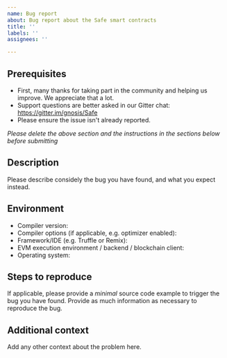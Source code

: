 ```yaml
---
name: Bug report
about: Bug report about the Safe smart contracts
title: ''
labels: ''
assignees: ''

---
```


## Prerequisites

- First, many thanks for taking part in the community and helping us improve. We appreciate that a lot.
- Support questions are better asked in our Gitter chat: https://gitter.im/gnosis/Safe
- Please ensure the issue isn't already reported.

*Please delete the above section and the instructions in the sections below before submitting*

## Description

Please describe considely the bug you have found, and what you expect instead.

## Environment

- Compiler version:
- Compiler options (if applicable, e.g. optimizer enabled):
- Framework/IDE (e.g. Truffle or Remix):
- EVM execution environment / backend / blockchain client:
- Operating system:

## Steps to reproduce

If applicable, please provide a *minimal* source code example to trigger the bug you have found.
Provide as much information as necessary to reproduce the bug.

## Additional context

Add any other context about the problem here.
